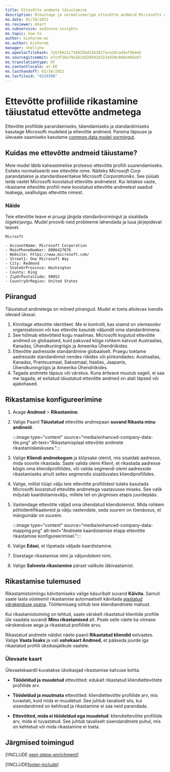 ```yaml
---
title: Ettevõtte andmete täiustamine
description: Rikastage ja normaliseerige ettevõtte andmeid Microsofti mudelitega.
ms.date: 01/19/2022
ms.reviewer: mhart
ms.subservice: audience-insights
ms.topic: how-to
author: kishorem-ms
ms.author: kishorem
manager: shellyha
ms.openlocfilehash: 7a576621c71b925bd1563827aca10cad4ef9b4eb
ms.sourcegitcommit: e7cdf36a78a2b1dd2850183224d39c8dde46b26f
ms.translationtype: HT
ms.contentlocale: et-EE
ms.lasthandoff: 02/16/2022
ms.locfileid: "8229398"
---
```

# <a name="enrichment-of-company-profiles-with-enhanced-company-data"></a>Ettevõtte profiilide rikastamine täiustatud ettevõtte andmetega

Ettevõtte profiilide parandamiseks, täiendamiseks ja standardimiseks kasutage Microsofti mudeleid ja ettevõtte andmeid. Parema täpsuse ja ülevaate saamiseks kasutame [common data model vormingut](/common-data-model/schema/core/applicationcommon/account).

## <a name="how-we-enhance-company-data"></a>Kuidas me ettevõtte andmeid täiustame?

Meie mudel läbib kaheastmelise protsessi ettevõtte profiili suurendamiseks. Esiteks normaliseerib see ettevõtte nime. Näiteks *Microsoft Corp* parandatakse ja standardiseeritakse Microsoft *Corporationiks*. See püüab leida vastet Microsofti koostatud ettevõtte andmetest. Kui leitakse vaste, rikastame ettevõtte profiili meie koostatud ettevõtte andmetest saadud teabega, sealhulgas ettevõtte nimest.


### <a name="example"></a>Näide

Teie ettevõtte teave ei pruugi järgida standardvormingut ja sisaldada õigekirjavigu. Mudel proovib neid probleeme lahendada ja luua järjepidevat teavet.

```Input
Microsft
```

```Output
- AccountName: Microsoft Corporation
- MainPhoneNumber: 8006427676
- Website: https://www.microsoft.com/
- Street1: One Microsoft Way
- City: Redmond
- StateOrProvince: Washington
- County: King
- ZipOrPostalCode: 98052
- CountryOrRegion: United States
```

## <a name="limitations"></a>Piirangud

Täiustatud andmetega on mõned piirangud. Mudel ei toeta allolevas loendis olevaid üksusi.

1.  Kinnitage ettevõtte identiteet. Me ei kontrolli, kas sisend on olemasolev organisatsioon või kas ettevõte kasutab väljundit oma standardnimena.
2.  See hõlmab ettevõtteid kogu maailmas. Microsofti kogutud ettevõtte andmed on globaalsed, kuid pakuvad kõige rohkem katvust Austraalias, Kanadas, Ühendkuningriigis ja Ameerika Ühendriikides.
3.  Ettevõtte aadresside standardimine globaalselt. Praegu toetame aadresside standardimist nendes riikides või piirkondades: Austraalias, Kanadas, Prantsusmaal, Saksamaal, Itaalias, Jaapanis, Ühendkuningriigis ja Ameerika Ühendriikides.
4.  Tagada andmete täpsus või värskus. Kuna äriteave muutub sageli, ei saa me tagada, et esitatud täiustatud ettevõtte andmed on alati täpsed või ajakohased.

## <a name="configure-the-enrichment"></a>Rikastamise konfigureerimine

1. Avage **Andmed** > **Rikastamine**.

1. Valige Paanil **Täiustatud** ettevõtte andmepaan **suvand Rikasta minu andmeid**.

   :::image type="content" source="media/enhanced-company-data-tile.png" alt-text="Rikastamisplaat ettevõtte andmete rikastamiskeskuses.":::

1. Valige **Kliendi andmekogum** ja klõpsake olemit, mis sisaldab aadresse, mida soovite rikastada. Saate valida olemi *Klient*, et rikastada aadresse kõigis oma kliendiprofiilides, või valida segmendi olemi aadresside rikastamiseks ainult selles segmendis sisalduvates kliendiprofiilides.

1. Valige, millist tüüpi välju teie ettevõtte profiilidest tuleks kasutada Microsofti koostatud ettevõtte andmetega vastavusse miseks. See valik mõjutab kaardistamisvälju, millele teil on järgmises etapis juurdepääs.

1.  Vastendage ettevõtte väljad oma ühendatud kliendiolemist. Mida rohkem põhiidentifikaatoreid ja välju vastendate, seda suurem on tõenäosus, et mängumäär on suurem.

    :::image type="content" source="media/enhanced-company-data-mapping.png" alt-text="Andmete kaardistamise etapp ettevõtte rikastamise konfigureerimisel.":::

1. Valige **Edasi**, et lõpetada väljade kaardistamine.

1. Sisestage rikastamise nimi ja väljundolemi nimi.

1. Valige **Salvesta rikastamine** pärast valikute läbivaatamist.

## <a name="enrichment-results"></a>Rikastamise tulemused

Rikastamistoimingu käivitamiseks valige käsuribalt suvand **Käivita**. Samuti saate lasta süsteemil rikastamise automaatselt käivitada [ajastatud värskenduse osana](system.md#schedule-tab). Töötlemisaeg sõltub teie kliendiandmete mahust.

Kui rikastamistoiming on tehtud, saate värskelt rikastatud klientide profiile üle vaadata suvandi **Minu rikastamised** alt. Peale selle näete ka viimase värskenduse aega ja rikastatud profiilide arvu.

Rikastatud andmete näidist näete paanil **Rikastatud kliendid** eelvaates. Valige **Vaata lisaks** ja vali **vahekaart Andmed**, et pääseda juurde iga rikastatud profiili üksikasjalikule vaatele.

### <a name="overview-card"></a>Ülevaate kaart

Ülevaatekaardil kuvatakse üksikasjad rikastamise katvuse kohta. 

* **Töödeldud ja muudetud** ettevõtted: edukalt rikastatud kliendiettevõtete profiilide arv.

* **Töödeldud ja muutmata** ettevõtted: kliendiettevõtte profiilide arv, mis tuvastati, kuid mida ei muudetud. See juhtub tavaliselt siis, kui sisendandmed on kehtivad ja rikastamine ei saa neid parandada.

* **Ettevõtted, mida ei töödeldud ega muudetud**: kliendiettevõtte profiilide arv, mida ei tuvastatud. See juhtub tavaliselt sisendandmete puhul, mis on kehtetud või mida rikastamine ei toeta.

## <a name="next-steps"></a>Järgmised toimingud

[!INCLUDE [next-steps-enrichment](../includes/next-steps-enrichment.md)]

[!INCLUDE[footer-include](../includes/footer-banner.md)]
